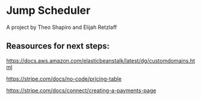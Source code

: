 # Jump Scheduler

A project by Theo Shapiro and Elijah Retzlaff

## Reasources for next steps:

https://docs.aws.amazon.com/elasticbeanstalk/latest/dg/customdomains.html

https://stripe.com/docs/no-code/pricing-table

https://stripe.com/docs/connect/creating-a-payments-page
